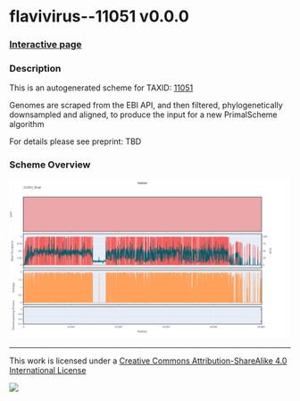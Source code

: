 # flavivirus--11051 v0.0.0

### [Interactive page](https://chrisgkent.github.io/schemes/flavivirus--11051-1000-v0.0.0)

### Description

This is an autogenerated scheme for TAXID: [11051](https://www.ncbi.nlm.nih.gov/Taxonomy/Browser/wwwtax.cgi?mode=Info&id=11051&lvl=3&lin=f&keep=1&srchmode=1&unlock)

Genomes are scraped from the EBI API, and then filtered, phylogenetically downsampled and aligned, to produce the input for a new PrimalScheme algorithm

For details please see preprint: TBD

### Scheme Overview

![Alt text](work/11051_final.png '11051_final.png')

------------------------------------------------------------------------

This work is licensed under a [Creative Commons Attribution-ShareAlike 4.0 International License](http://creativecommons.org/licenses/by-sa/4.0/) 

![](https://i.creativecommons.org/l/by-sa/4.0/88x31.png)